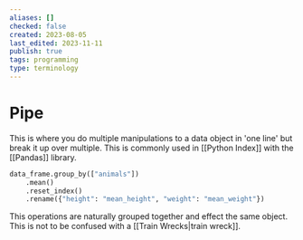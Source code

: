 ```yaml
---
aliases: []
checked: false
created: 2023-08-05
last_edited: 2023-11-11
publish: true
tags: programming
type: terminology
---
```

# Pipe

This is where you do multiple manipulations to a data object in 'one line' but break it up over multiple. This is commonly used in [[Python Index]] with the [[Pandas]] library.

```python
data_frame.group_by(["animals"])
	.mean()
	.reset_index()
	.rename({"height": "mean_height", "weight": "mean_weight"})
```

This operations are naturally grouped together and effect the same object. This is not to be confused with a [[Train Wrecks|train wreck]].
